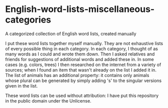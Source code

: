 # English-word-lists-miscellaneous-categories
A categorized collection of English word lists, created manually

I put these word lists together myself manually. They are not exhaustive lists of every possible thing in each category. In each category, I thought of as many words as I could and wrote them down. Then I asked relatives and friends for suggestions of additional words and added these in. In some cases (e.g. colors, trees) I then researched on the internet from a variety of sources; when I found an item that wasn't already on the list I added it in. The list of animals has an additional property: it contains only animals whose plural can be generated by simply adding 's' to the singular versions given in the list.

These word lists can be used without attribution: I have put this repository in the public domain under the Unlicense. 
